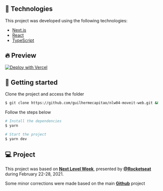 ## 🧪 Technologies

This project was developed using the following technologies:

- [Next.js](https://nextjs.org/)
- [React](https://reactjs.org)
- [TypeScript](https://www.typescriptlang.org/)

## 🔥 Preview

[![Deploy with Vercel](https://vercel.com/button)](https://nlw4-moveit-henna.vercel.app/)

## 🚀 Getting started

Clone the project and access the folder

```bash
$ git clone https://github.com/guilhermecapitao/nlw04-moveit-web.git && cd moveit-next
```

Follow the steps below
```bash
# Install the dependencies
$ yarn

# Start the project
$ yarn dev
```

## 💻 Project

This project was based on **[Next Level Week](https://nextlevelweek.com/)**, presented by **[@Rocketseat](https://github.com/Rocketseat)** during February 22-28, 2021.

Some minor corrections were made based on the main **[Github](https://github.com/guilhermecapitao/nlw04-moveit-web)** project